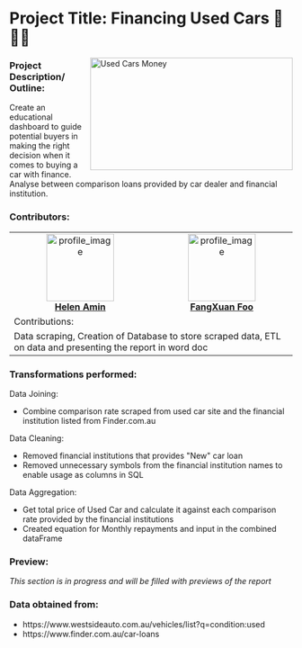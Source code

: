 <h1><b>Project Title:</b> Financing Used Cars 🚗🚙🚐</h1>
<img src="https://bestcash4cars.com.au/wp-content/uploads/2020/11/Main-page-top-photo.png" alt="Used Cars Money" width="360" height="200" align="right">

<h3><b>Project Description/ Outline:</b></h3>
<p>Create an educational dashboard to guide potential buyers in making the right decision when it comes to buying a car with finance. Analyse between comparison loans provided by car dealer and financial institution.</p>
  
  <h3><b>Contributors:</b></h3>
<table>
  <tr>
    <td align="center" margin=none><a href="https://github.com/helenamin"><img src="https://avatars.githubusercontent.com/u/78719440?v=4" width=120px alt="profile_image"/></br><b>Helen Amin</b></a></td>
    <td align="center" margin=none><a href="https://github.com/foofx88"><img src="https://avatars.githubusercontent.com/u/78995824?v=4" width=120px alt="profile_image"/></br><b>FangXuan Foo</b></a></td>
  </tr>
  <tr><td colspan="2">Contributions:</td></tr>
  <tr><td colspan="2"> Data scraping, Creation of Database to store scraped data, ETL on data and presenting the report in word doc
  </td></tr>
  
<table />

<h3>Transformations performed:</h3>
Data Joining:
<ul>
<li>Combine comparison rate scraped from used car site and the financial institution listed from Finder.com.au</li>
</ul>

Data Cleaning:
<ul>
<li>Removed financial institutions that provides "New" car loan</li>
<li>Removed unnecessary symbols from the financial institution names to enable usage as columns in SQL</li>
</ul>  

Data Aggregation:
<ul>
<li>Get total price of Used Car and calculate it against each comparison rate provided by the financial institutions</li>
<li>Created equation for Monthly repayments and input in the combined dataFrame</li>
</ul>

<h3>Preview:</h3>
<i>This section is in progress and will be filled with previews of the report</i>  

<h3>Data obtained from:</h3>
<ul>
<li>https://www.westsideauto.com.au/vehicles/list?q=condition:used</li>
<li>https://www.finder.com.au/car-loans</li>
</ul>
